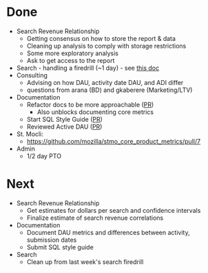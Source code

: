 # Done

* Search Revenue Relationship
  * Getting consensus on how to store the report & data
  * Cleaning up analysis to comply with storage restrictions
  * Some more exploratory analysis
  * Ask to get access to the report
* Search - handling a firedrill (~1 day) - see
  [this doc](https://docs.google.com/document/d/1RykvFZC1BG_VmMEN3I_onSWE7Q0HvCGggqsWGLVd9jk/edit#heading=h.e9clofwch1cy)
* Consulting
  * Advising on how DAU, activity date DAU, and ADI differ
  * questions from arana (BD) and gkaberere (Marketing/LTV)
* Documentation
  * Refactor docs to be more approachable
    ([PR](https://github.com/mozilla/firefox-data-docs/pull/130))
    - Also unblocks documenting core metrics
  * Start SQL Style Guide
    ([PR](https://github.com/mozilla/firefox-data-docs/pull/133))
  * Reviewed Active DAU 
    ([PR](https://github.com/mozilla/firefox-data-docs/pull/131))
* St. Mocli:
  * https://github.com/mozilla/stmo_core_product_metrics/pull/7
* Admin
  * 1/2 day PTO

# Next

* Search Revenue Relationship
  * Get estimates for dollars per search and confidence intervals
  * Finalize estimate of search revenue correlations
* Documentation
  * Document DAU metrics and differences between activity, submission dates
  * Submit SQL style guide
* Search
  * Clean up from last week's search firedrill
